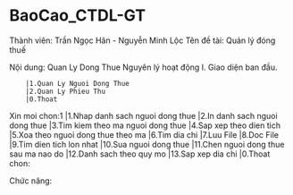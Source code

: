 # BaoCao_CTDL-GT
Thành viên: Trần Ngọc Hân - Nguyễn Minh Lộc 
Tên đề tài: Quản lý đóng thuế

Nội dung: Quan Ly Dong Thue
Nguyên lý hoạt động
I. Giao diện ban đầu.

        |1.Quan Ly Nguoi Dong Thue
        |2.Quan Ly Phieu Thu
        |0.Thoat
Xin moi chon:1
        |1.Nhap danh sach nguoi dong thue 
        |2.In danh sach nguoi dong thue 
        |3.Tim kiem theo ma nguoi dong thue 
        |4.Sap xep theo dien tich 
        |5.Xoa theo nguoi dong thue theo ma 
        |6.Tim dia chi 
        |7.Luu File 
        |8.Doc File 
        |9.Tim dien tich lon nhat 
        |10.Sua nguoi dong thue 
        |11.Chen nguoi dong thue sau ma nao do 
        |12.Danh sach theo quy mo 
        |13.Sap xep dia chi
        |0.Thoat
chon:




Chức năng:
